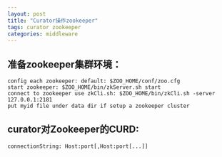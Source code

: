 ```yaml
---
layout: post
title: "Curator操作zookeeper"
tags: curator zookeeper
categories: middleware
---
```


## 准备zookeeper集群环境：  

    config each zookeeper: default: $ZOO_HOME/conf/zoo.cfg  
    start zookeeper: $ZOO_HOME/bin/zkServer.sh start  
    connect to zookeeper use zkCli.sh: $ZOO_HOME/bin/zkCli.sh -server 127.0.0.1:2181  
    put myid file under data dir if setup a zookeeper cluster  

## curator对Zookeeper的CURD:

    connectionString: Host:port[,Host:port[...]]
